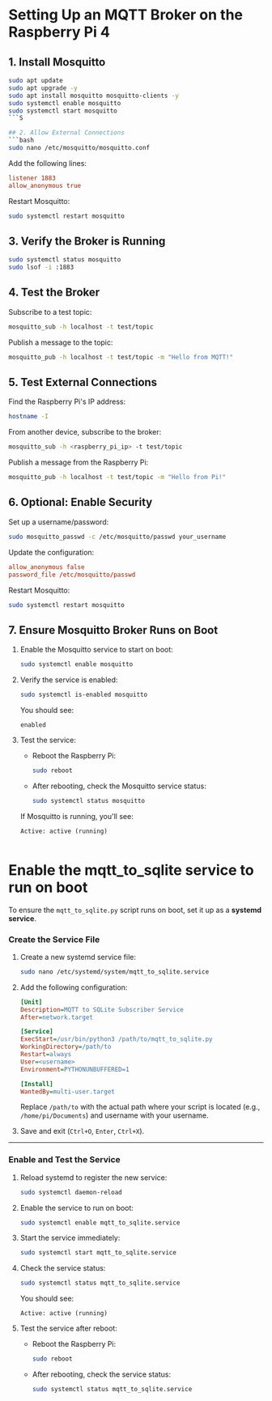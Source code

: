 
# Setting Up an MQTT Broker on the Raspberry Pi 4

## 1. Install Mosquitto
```bash
sudo apt update
sudo apt upgrade -y
sudo apt install mosquitto mosquitto-clients -y
sudo systemctl enable mosquitto
sudo systemctl start mosquitto
```S

## 2. Allow External Connections
```bash
sudo nano /etc/mosquitto/mosquitto.conf
```
Add the following lines:
```conf
listener 1883
allow_anonymous true
```
Restart Mosquitto:
```bash
sudo systemctl restart mosquitto
```

## 3. Verify the Broker is Running
```bash
sudo systemctl status mosquitto
sudo lsof -i :1883
```

## 4. Test the Broker
Subscribe to a test topic:
```bash
mosquitto_sub -h localhost -t test/topic
```
Publish a message to the topic:
```bash
mosquitto_pub -h localhost -t test/topic -m "Hello from MQTT!"
```

## 5. Test External Connections
Find the Raspberry Pi's IP address:
```bash
hostname -I
```
From another device, subscribe to the broker:
```bash
mosquitto_sub -h <raspberry_pi_ip> -t test/topic
```
Publish a message from the Raspberry Pi:
```bash
mosquitto_pub -h localhost -t test/topic -m "Hello from Pi!"
```

## 6. Optional: Enable Security
Set up a username/password:
```bash
sudo mosquitto_passwd -c /etc/mosquitto/passwd your_username
```
Update the configuration:
```conf
allow_anonymous false
password_file /etc/mosquitto/passwd
```
Restart Mosquitto:
```bash
sudo systemctl restart mosquitto
```

## 7. Ensure Mosquitto Broker Runs on Boot
1. Enable the Mosquitto service to start on boot:
   ```bash
   sudo systemctl enable mosquitto
   ```

2. Verify the service is enabled:
   ```bash
   sudo systemctl is-enabled mosquitto
   ```

   You should see:
   ```
   enabled
   ```

3. Test the service:
   - Reboot the Raspberry Pi:
     ```bash
     sudo reboot
     ```
   - After rebooting, check the Mosquitto service status:
     ```bash
     sudo systemctl status mosquitto
     ```

   If Mosquitto is running, you'll see:
   ```
   Active: active (running)


# Enable the mqtt_to_sqlite service to run on boot
To ensure the `mqtt_to_sqlite.py` script runs on boot, set it up as a **systemd service**.

### Create the Service File
1. Create a new systemd service file:
   ```bash
   sudo nano /etc/systemd/system/mqtt_to_sqlite.service
   ```

2. Add the following configuration:
   ```ini
   [Unit]
   Description=MQTT to SQLite Subscriber Service
   After=network.target

   [Service]
   ExecStart=/usr/bin/python3 /path/to/mqtt_to_sqlite.py
   WorkingDirectory=/path/to
   Restart=always
   User=<username>
   Environment=PYTHONUNBUFFERED=1

   [Install]
   WantedBy=multi-user.target
   ```

   Replace `/path/to` with the actual path where your script is located (e.g., `/home/pi/Documents`) and username with your username.

3. Save and exit (`Ctrl+O`, `Enter`, `Ctrl+X`).

---

### Enable and Test the Service
1. Reload systemd to register the new service:
   ```bash
   sudo systemctl daemon-reload
   ```

2. Enable the service to run on boot:
   ```bash
   sudo systemctl enable mqtt_to_sqlite.service
   ```

3. Start the service immediately:
   ```bash
   sudo systemctl start mqtt_to_sqlite.service
   ```

4. Check the service status:
   ```bash
   sudo systemctl status mqtt_to_sqlite.service
   ```

   You should see:
   ```
   Active: active (running)
   ```

5. Test the service after reboot:
   - Reboot the Raspberry Pi:
     ```bash
     sudo reboot
     ```
   - After rebooting, check the service status:
     ```bash
     sudo systemctl status mqtt_to_sqlite.service
     ```
